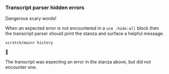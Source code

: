 ### Transcript parser hidden errors

Dangerous scary words\!

When an expected error is not encountered in a `ucm :hide:all` block
then the transcript parser should print the stanza
and surface a helpful message.

``` ucm :hide:all :error
scratch/main> history
```

🛑

The transcript was expecting an error in the stanza above, but did not encounter one.
